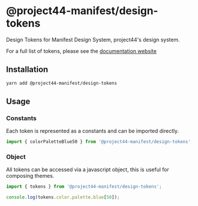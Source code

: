 # @project44-manifest/design-tokens

Design Tokens for Manifest Design System, project44's design system.

For a full list of tokens, please see the
[documentation website](https://www.manifestdesignsystem.com)

## Installation

```bash
yarn add @project44-manifest/design-tokens
```

## Usage

### Constants

Each token is represented as a constants and can be imported directly.

```js
import { colorPaletteBlue50 } from '@project44-manifest/design-tokens';
```

### Object

All tokens can be accessed via a javascript object, this is useful for composing themes.

```js
import { tokens } from '@project44-manifest/design-tokens';

console.log(tokens.color.palette.blue[50]);
```
